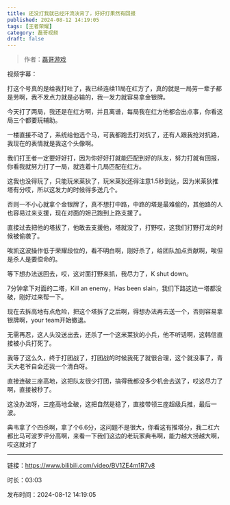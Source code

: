 ```yaml
---
title: 还没打我就已经汗流浃背了，好好打果然有回报
published: 2024-08-12 14:19:05
tags: [王者荣耀]
category: 磊哥视频
draft: false
---
```



> 作者：[磊哥游戏](https://space.bilibili.com/268941858?spm_id_from=333.788.upinfo.head.click)

视频字幕：

打这个号真的是给我打吐了，我已经连续11局在红方了，真的就是一局劳一辈子都是劳啊，我不发点力就是必输的，我一发力就容易拿金银牌。

今天打了两局，我还是在红方啊，并且离谱，每局我在红方他都会出点事，你看这局三个都要玩辅助。

一楼直接不动了，系统给他选个马，可我都跑去打对抗了，还有人跟我抢对抗路，我现在的表情就是我这个头像啊。

我们打王者一定要好好打，因为你好好打就能匹配到好的队友，努力打就有回报，你看我就努力打了一局，就连着十几局匹配在红方。

这我也没得玩了，只能玩米莱狄了，玩米莱狄还得注意1.5秒到达，因为米莱狄推塔有分哎，所以这发力的时候得多送几个。

否则一不小心就拿个金银牌了，真不想打中路，中路的塔是最难偷的，其他路的人也容易过来支援，现在对面的妲己跑到上路支援了。

直接过去把他的塔拔了，他敢去支援他，塔就没了，打野哎，这我们打野打龙的时候被偷袭了。

唉凯这波操作低于荣耀段位的，看不明白啊，刚好杀了，给团队加点贡献啊，唉但是杀人是要偿命的。

等下想办法送回去，哎，这对面打野来抓，我尽力了，K shut down。

7分钟拿下对面的二塔，Kill an enemy，Has been slain，我们下路这边一塔都没破，刚好过来帮一下。

现在去拆高地有点危险，把这个塔拆了之后啊，得想办法再去送一个，否则容易拿银牌啊，your team开始撤退。

无需再忍，这人头没送出去，还杀了一个这米莱狄的小兵，他不听话啊，这韩信直接被小兵打死了。

我等了这么久，终于打团战了，打团战的时候我死了就很合理，这个就没事了，青天大老爷自会还我一个清白呀。

直接连破三座高地，这把队友很少打团，搞得我都没多少机会去送了，哎这尽力了啊，直接被秒了。

这没办法呀，三座高地全破，这把自然是稳了，直接带领三座超级兵推，最后一波。

典韦拿了个四杀啊，拿了个6.6分，这问题不是很大，你看这有推塔分，我二杠六都比马可波罗评分高啊，来看一下我们这边的老玩家典韦啊，能力越大捞越大啊，哎这就对了

---

链接：https://www.bilibili.com/video/BV1ZE4m1R7v8

时长：03:03

发布时间：2024-08-12 14:19:05

